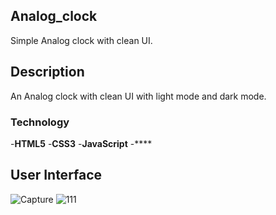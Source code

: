 
## Analog_clock

Simple Analog clock with clean UI.

## Description

An Analog clock with clean UI with light mode and dark mode.

### Technology

-**HTML5**
-**CSS3**
-**JavaScript**
-****

## User Interface

![Capture](https://user-images.githubusercontent.com/86045021/176927704-e225bd73-94f4-4417-ad30-f01b3f1405c1.JPG)     ![111](https://user-images.githubusercontent.com/86045021/177804674-392b63e5-1c1e-4bf3-9452-ac27636e53e0.JPG)

